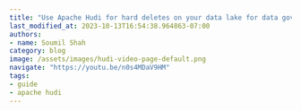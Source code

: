 ```yaml
---
title: "Use Apache Hudi for hard deletes on your data lake for data governance | Hudi Labs"
last_modified_at: 2023-10-13T16:54:38.964863-07:00
authors:
- name: Soumil Shah
category: blog
image: /assets/images/hudi-video-page-default.png
navigate: "https://youtu.be/n0s4MDaV9HM"
tags:
- guide
- apache hudi
---
```

